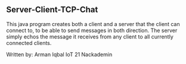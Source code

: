 ## Server-Client-TCP-Chat
This java program creates both a client and a server that the client can connect to, to be able to send
messages in both direction. The server simply echos the message it receives from any client to all
currently connected clients.

Written by:
Arman Iqbal
IoT 21 Nackademin

